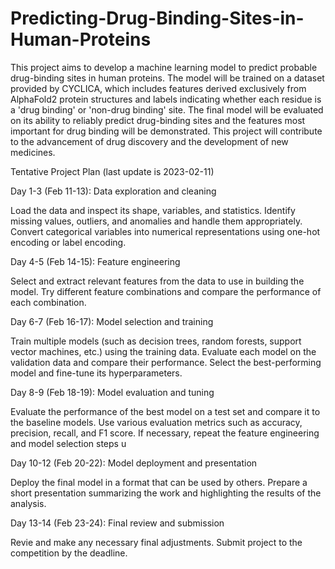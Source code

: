 # Predicting-Drug-Binding-Sites-in-Human-Proteins
This project aims to develop a machine learning model to predict probable drug-binding sites in human proteins. The model will be trained on a dataset provided by CYCLICA, which includes features derived exclusively from AlphaFold2 protein structures and labels indicating whether each residue is a 'drug binding' or 'non-drug binding' site. The final model will be evaluated on its ability to reliably predict drug-binding sites and the features most important for drug binding will be demonstrated. This project will contribute to the advancement of drug discovery and the development of new medicines.

Tentative Project Plan (last update is 2023-02-11)

Day 1-3 (Feb 11-13): Data exploration and cleaning

Load the data and inspect its shape, variables, and statistics.
Identify missing values, outliers, and anomalies and handle them appropriately.
Convert categorical variables into numerical representations using one-hot encoding or label encoding.

Day 4-5 (Feb 14-15): Feature engineering

Select and extract relevant features from the data to use in building the model.
Try different feature combinations and compare the performance of each combination.

Day 6-7 (Feb 16-17): Model selection and training

Train multiple models (such as decision trees, random forests, support vector machines, etc.) using the training data.
Evaluate each model on the validation data and compare their performance.
Select the best-performing model and fine-tune its hyperparameters.

Day 8-9 (Feb 18-19): Model evaluation and tuning

Evaluate the performance of the best model on a test set and compare it to the baseline models.
Use various evaluation metrics such as accuracy, precision, recall, and F1 score.
If necessary, repeat the feature engineering and model selection steps u

Day 10-12 (Feb 20-22): Model deployment and presentation

Deploy the final model in a format that can be used by others.
Prepare a short presentation summarizing the work and highlighting the results of the analysis.

Day 13-14 (Feb 23-24): Final review and submission

Revie and make any necessary final adjustments.
Submit project to the competition by the deadline.